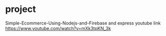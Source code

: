 # project
 Simple-Ecommerce-Using-Nodejs-and-Firebase and express 
 youtube link
 https://www.youtube.com/watch?v=mXk3tpKN_3k
